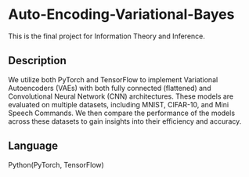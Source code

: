 # Auto-Encoding-Variational-Bayes
This is the final project for Information Theory and Inference.

## Description
We utilize both PyTorch and TensorFlow to implement Variational Autoencoders (VAEs) with both fully connected (flattened) and Convolutional Neural Network (CNN) architectures. These models are evaluated on multiple datasets, including MNIST, CIFAR-10, and Mini Speech Commands. We then compare the performance of the models across these datasets to gain insights into their efficiency and accuracy.

## Language
Python(PyTorch, TensorFlow)
